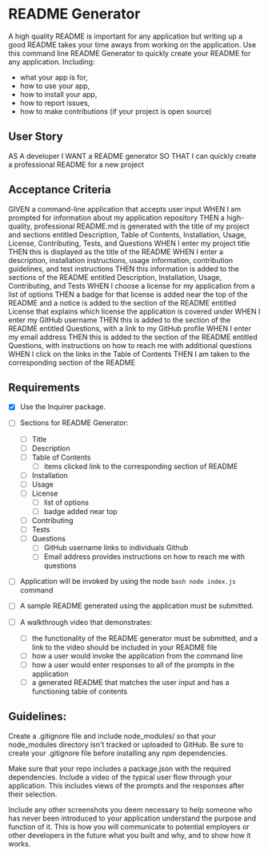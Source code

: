 # README Generator

A high quality README is important for any application but writing up a good README takes your time aways from working on the application. Use this command line README Generator to quickly create your README for any application. Including:
- what your app is for, 
- how to use your app, 
- how to install your app, 
- how to report issues, 
- how to make contributions (if your project is open source)



## User Story
AS A developer
I WANT a README generator
SO THAT I can quickly create a professional README for a new project

## Acceptance Criteria
GIVEN a command-line application that accepts user input
WHEN I am prompted for information about my application repository
THEN a high-quality, professional README.md is generated with the title of my project and sections entitled Description, Table of Contents, Installation, Usage, License, Contributing, Tests, and Questions
WHEN I enter my project title
THEN this is displayed as the title of the README
WHEN I enter a description, installation instructions, usage information, contribution guidelines, and test instructions
THEN this information is added to the sections of the README entitled Description, Installation, Usage, Contributing, and Tests
WHEN I choose a license for my application from a list of options
THEN a badge for that license is added near the top of the README and a notice is added to the section of the README entitled License that explains which license the application is covered under
WHEN I enter my GitHub username
THEN this is added to the section of the README entitled Questions, with a link to my GitHub profile
WHEN I enter my email address
THEN this is added to the section of the README entitled Questions, with instructions on how to reach me with additional questions
WHEN I click on the links in the Table of Contents
THEN I am taken to the corresponding section of the README

## Requirements
  - [x] Use the Inquirer package.

  - [ ] Sections for README Generator:
    - [ ] Title
    - [ ] Description
    - [ ] Table of Contents
      - [ ] items clicked link to the corresponding section of README
    - [ ] Installation
    - [ ] Usage
    - [ ] License
      - [ ] list of options
      - [ ] badge added near top
    - [ ] Contributing
    - [ ] Tests
    - [ ] Questions
      - [ ] GitHub username links to individuals Github
      - [ ] Email address provides instructions on how to reach me with questions

  - [ ] Application will be invoked by using the node ```bash node index.js ``` command
  - [ ] A sample README generated using the application must be submitted.
  - [ ] A walkthrough video that demonstrates: 
    - [ ] the functionality of the README generator must be submitted, and a link to the video should be included in your README file
    - [ ] how a user would invoke the application from the command line
    - [ ] how a user would enter responses to all of the prompts in the application
    - [ ] a generated README that matches the user input and has a functioning table of contents

## Guidelines:
 Create a .gitignore file and include node_modules/ so that your node_modules directory isn't tracked or uploaded to GitHub. Be sure to create your .gitignore file before installing any npm dependencies.

 Make sure that your repo includes a package.json with the required dependencies.
 Include a video of the typical user flow through your application. This includes views of the prompts and the responses after their selection.
 
 Include any other screenshots you deem necessary to help someone who has never been introduced to your application understand the purpose and function of it. This is how you will communicate to potential employers or other developers in the future what you built and why, and to show how it works.

